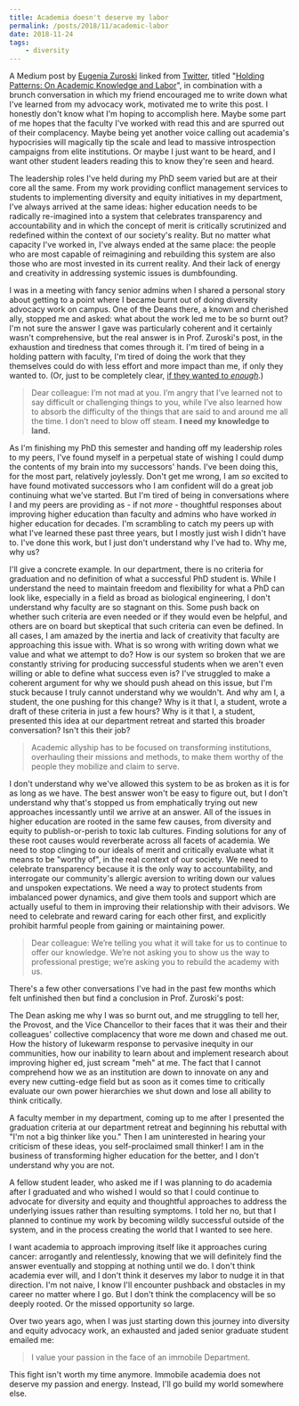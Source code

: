 ```yaml
---
title: Academia doesn't deserve my labor
permalink: /posts/2018/11/academic-labor
date: 2018-11-24
tags:
    - diversity
---
```


A Medium post by [Eugenia Zuroski](https://english.humanities.mcmaster.ca/people/eugenia-zuroski/) linked from [Twitter](https://twitter.com/NeedhiBhalla/status/1066470388572467201
), titled "[Holding Patterns: On Academic Knowledge and Labor](https://medium.com/@zugenia/holding-patterns-on-academic-knowledge-and-labor-3e5a6000ecbf)", in combination with a brunch conversation in which my friend encouraged me to write down what I've learned from my advocacy work, motivated me to write this post. I honestly don't know what I'm hoping to accomplish here. Maybe some part of me hopes that the faculty I've worked with read this and are spurred out of their complacency. Maybe being yet another voice calling out academia's hypocrisies will magically tip the scale and lead to massive introspection campaigns from elite institutions. Or maybe I just want to be heard, and I want other student leaders reading this to know they're seen and heard.

The leadership roles I've held during my PhD seem varied but are at their core all the same. From my work providing conflict management services to students to implementing diversity and equity initiatives in my department, I've always arrived at the same ideas: higher education needs to be radically re-imagined into a system that celebrates transparency and accountability and in which the concept of merit is critically scrutinized and redefined within the context of our society's reality. But no matter what capacity I've worked in, I've always ended at the same place: the people who are most capable of reimagining and rebuilding this system are also those who are most invested in its current reality. And their lack of energy and creativity in addressing systemic issues is dumbfounding.

I was in a meeting with fancy senior admins when I shared a personal story about getting to a point where I became burnt out of doing diversity advocacy work on campus. One of the Deans there, a known and cherished ally, stopped me and asked: what about the work led me to be so burnt out? I'm not sure the answer I gave was particularly coherent and it certainly wasn't comprehensive, but the real answer is in Prof. Zuroski's post, in the exhaustion and tiredness that comes through it. I'm tired of being in a holding pattern with faculty, I'm tired of doing the work that they themselves could do with less effort and more impact than me, if only they wanted to. (Or, just to be completely clear, [if they wanted to _enough_](/posts/2018/01/caring-about-diversity-is-not-that-hard-part-2).)

> Dear colleague: I’m not mad at you. I’m angry that I’ve learned not to say difficult or challenging things to you, while I’ve also learned how to absorb the difficulty of the things that are said to and around me all the time. I don’t need to blow off steam. **I need my knowledge to land.**

As I'm finishing my PhD this semester and handing off my leadership roles to my peers, I've found myself in a perpetual state of wishing I could dump the contents of my brain into my successors' hands. I've been doing this, for the most part, relatively joylessly. Don't get me wrong, I am _so_ excited to have found motivated successors who I am confident will do a great job continuing what we've started. But I'm tired of being in conversations where I and my peers are providing as - if not _more_ - thoughtful responses about improving higher education than faculty and admins who have worked _in_ higher education for decades. I'm scrambling to catch my peers up with what I've learned these past three years, but I mostly just wish I didn't have to. I've done this work, but I just don't understand why I've had to. Why me, why us?

I'll give a concrete example. In our department, there is no criteria for graduation and no definition of what a successful PhD student is. While I understand the need to maintain freedom and flexibility for what a PhD can look like, especially in a field as broad as biological engineering, I don't understand why faculty are so stagnant on this. Some push back on whether such criteria are even needed or if they would even be helpful, and others are on board but skeptical that such criteria can even be defined. In all cases, I am amazed by the inertia and lack of creativity that faculty are approaching this issue with. What is so wrong with writing down what we value and what we attempt to do? How is our system so broken that we are constantly striving for producing successful students when we aren't even willing or able to define what success even is? I've struggled to make a coherent argument for why we should push ahead on this issue, but I'm stuck because I truly cannot understand why we wouldn't. And why am I, a student, the one pushing for this change? Why is it that I, a student, wrote a draft of these criteria in just a few hours? Why is it that I, a student, presented this idea at our department retreat and started this broader conversation? Isn't this their job?

> Academic allyship has to be focused on transforming institutions, overhauling their missions and methods, to make them worthy of the people they mobilize and claim to serve.

I don't understand why we've allowed this system to be as broken as it is for as long as we have. The best answer won't be easy to figure out, but I don't understand why that's stopped us from emphatically trying out new approaches incessantly until we arrive at an answer. All of the issues in higher education are rooted in the same few causes, from diversity and equity to publish-or-perish to toxic lab cultures. Finding solutions for any of these root causes would reverberate across all facets of academia. We need to stop clinging to our ideals of merit and critically evaluate what it means to be "worthy of", in the real context of our society. We need to celebrate transparency because it is the only way to accountability, and interrogate our community's allergic aversion to writing down our values and unspoken expectations. We need a way to protect students from imbalanced power dynamics, and give them tools and support which are actually useful to them in improving their relationship with their advisors. We need to celebrate and reward caring for each other first, and explicitly prohibit harmful people from gaining or maintaining power.

> Dear colleague: We’re telling you what it will take for us to continue to offer our knowledge. We’re not asking you to show us the way to professional prestige; we’re asking you to rebuild the academy with us.

There's a few other conversations I've had in the past few months which felt unfinished then but find a conclusion in Prof. Zuroski's post:

The Dean asking me why I was so burnt out, and me struggling to tell her, the Provost, and the Vice Chancellor to their faces that it was their and their colleagues' collective complacency that wore me down and chased me out. How the history of lukewarm response to pervasive inequity in our communities, how our inability to learn about and implement research about improving higher ed, just scream "meh" at me. The fact that I cannot comprehend how we as an institution are down to innovate on any and every new cutting-edge field but as soon as it comes time to critically evaluate our own power hierarchies we shut down and lose all ability to think critically.

A faculty member in my department, coming up to me after I presented the graduation criteria at our department retreat and beginning his rebuttal with "I'm not a big thinker like you." Then I am uninterested in hearing your criticism of these ideas, you self-proclaimed small thinker! I am in the business of transforming higher education for the better, and I don't understand why you are not.

A fellow student leader, who asked me if I was planning to do academia after I graduated and who wished I would so that I could continue to advocate for diversity and equity and thoughtful approaches to address the underlying issues rather than resulting symptoms. I told her no, but that I planned to continue my work by becoming wildly successful outside of the system, and in the process creating the world that I wanted to see here.

I want academia to approach improving itself like it approaches curing cancer: arrogantly and relentlessly, knowing that we will definitely find the answer eventually and stopping at nothing until we do. I don't think academia ever will, and I don't think it deserves my labor to nudge it in that direction. I'm not naive, I know I'll encounter pushback and obstacles in my career no matter where I go. But I don't think the complacency will be so deeply rooted. Or the missed opportunity so large.

Over two years ago, when I was just starting down this journey into diversity and equity advocacy work, an exhausted and jaded senior graduate student emailed me:

> I value your passion in the face of an immobile Department.

This fight isn't worth my time anymore. Immobile academia does not deserve my passion and energy. Instead, I'll go build my world somewhere else.
